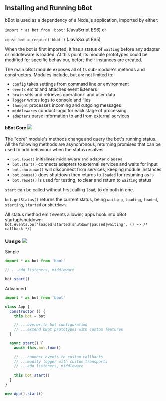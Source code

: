 ## Installing and Running bBot

bBot is used as a dependency of a Node.js application, imported by either:

`import * as bot from 'bbot'` (JavaScript ES6) or

`const bot = require('bbot')` (JavaScript ES5)

When the bot is first imported, it has a status of `waiting` before any adapter
or middleware is loaded. At this point, its module prototypes could be modified
for specific behaviour, before their instances are created.

The main bBot module exposes all of its sub-module's methods and constructors.
Modules include, but are not limited to:
  - `config`      takes settings from command line or environment
  - `events`      emits and attaches event listeners
  - `brain`       sets and retrieves operational and user data
  - `logger`      writes logs to console and files
  - `thought`     processes incoming and outgoing messages
  - `middlewares` conduct logic for each stage of processing
  - `adapters`    parse information to and from external services

#### bBot Core <img src="/img/play.svg" />

The "core" module's methods change and query the bot's running status. All the
following methods are asynchronous, returning promises that can be used to add
behaviour when the status resolves.

- `bot.load()` initialises middleware and adapter classes
- `bot.start()` connects adapters to external services and waits for input
- `bot.shutdown()` will disconnect from services, keeping module instances
- `bot.pause()` does shutdown then returns to `loaded` for resuming as is
- `bot.reset()` is used for testing, to clear and return to `waiting` status

`start` can be called without first calling `load`, to do both in one.

`bot.getStatus()` returns the current status, being `waiting`, `loading`, 
`loaded`, `starting`, `started` or `shutdown`.

All status method emit events allowing apps hook into bBot startup/shutdown:
`bot.events.on('loaded|started|shutdown|paused|waiting', () => /* callback */)`

### Usage <img src="/img/code.svg" />

Simple

```js
import * as bot from 'bbot'

// ...add listeners, middleware

bot.start()
```

Advanced

```js
import * as bot from 'bbot'

class App {
  constructor () {
    this.bot = bot
    
    // ...overwrite bot configuration
    // ...extend bBot prototypes with custom features
  }

  async start() {
    await this.bot.load()

    // ...connect events to custom callbacks
    // ...modify logger with custom transports
    // ...add listeners, middleware
    
    this.bot.start()
  }
}

new App().start()
```